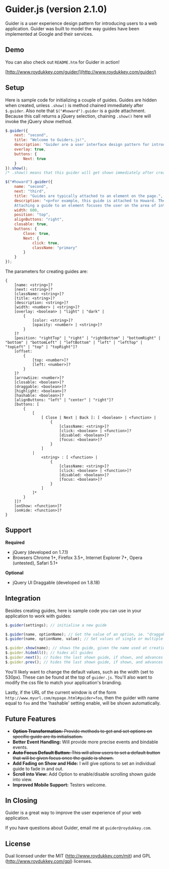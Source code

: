 Guider.js (version 2.1.0)
==========================

Guider is a user experience design pattern for introducing users to a web application. Guider was built to model the way guides have been implemented at Google and their services.

Demo
-------

You can also check out `README.htm` for Guider in action!

[http://www.roydukkey.com/guider/](http://www.roydukkey.com/guider/)


Setup
--------

Here is sample code for initializing a couple of guides. Guides are hidden when created, unless `.show()` is method chained immediately after `$.guider`. Also note that `$("#howard").guider` is a guide attachment. Because this call returns a jQuery selection, chaining `.show()` here will invoke the jQuery show method.

~~~ javascript
$.guider({
	next: "second",
	title: "Welcome to Guiders.js!",
	description: "Guider are a user interface design pattern for introducing features of software. This dialog box, for example, is the first in a series of guiders that together make up a guide.",
	overlay: true,
	buttons: {
		Next: true
	}
}).show();
/* .show() means that this guider will get shown immediately after creation. */

$("#howard").guider({
	name: "second",
	next: "third",
	title: "Guides are typically attached to an element on the page.",
	description: "<p>For example, this guide is attached to Howard. The Guider.js API uses a two-key positional model to determine where the guide should be placed.</p>\
	Attaching a guide to an element focuses the user on the area of interest.",
	width: 600,
	position: "top",
	alignButtons: "right",
	closable: true,
	buttons: {
		Close: true,
		Next: {
			click: true,
			className: "primary"
		}
	}
});
~~~

The parameters for creating guides are:

~~~
{
	[name: <string>]?
	[next: <string>]?
	[className: <string>]?
	[title: <string>]?
	[description: <string>]?
	[width: <number> | <string>]?
	[overlay: <boolean> | "light" | "dark" |
		{
			[color: <string>]?
			[opacity: <number> | <string>]?
		}
	]?
	[position: "rightTop" | "right" | "rightBottom" | "bottomRight" | "bottom" | "bottomLeft" | "leftBottom" | "left" | "leftTop" | "topLeft" | "top" | "topRight"]?
	[offset:
		{
			[top: <number>]?
			[left: <number>]?
		}
	]?
	[arrowSize: <number>]?
	[closable: <boolean>]?
	[draggable: <boolean>]?
	[highlight: <boolean>]?
	[hashable: <boolean>]?
	[alignButtons: "left" | "center" | "right"]?
	[buttons: [
		{
			[
				[ Close | Next | Back ]: [ <boolean> | <function> |
					{
						[className: <string>]?
						[click: <boolean> | <function>]?
						[disabled: <boolean>]?
						[focus: <boolean>]?
					}
				]
			|
				<string> : [ <function> |
					{
						[className: <string>]?
						[click: <boolean> | <function>]?
						[disabled: <boolean>]?
						[focus: <boolean>]?
					}
				]
			]*
		}
	]]?
	[onShow: <function>]?
	[onHide: <function>]?
}
~~~


Support
-----------
**Required**

* jQuery (developed on 1.7.1)
* Browsers Chrome 1+, Firefox 3.5+, Internet Explorer 7+, Opera (untested), Safari 5.1+

**Optional**

* jQuery UI Draggable (developed on 1.8.18)


Integration
--------------

Besides creating guides, here is sample code you can use in your application to work with guides:

~~~ javascript
$.guider(settings); // initialise a new guide

$.guider(name, optionName); // Get the value of an option, ie. "draggable", "offset.top"
$.guider(name, optionName, value); // Set values of single or multiple options, can store custom data

$.guider.show(name); // shows the guide, given the name used at creation
$.guider.hideAll(); // hides all guides
$.guider.next(); // hides the last shown guide, if shown, and advances to the next guide
$.guider.prev(); // hides the last shown guide, if shown, and advances to the previous guide
~~~

You'll likely want to change the default values, such as the width (set to 530px). These can be found at the top of `guider.js`. You'll also want to modify the css file to match your application's branding.

Lastly, if the URL of the current window is of the form `http://www.myurl.com/mypage.html#guider=foo`, then the guider with name equal to `foo` and the 'hashable' setting enable, will be shown automatically.


Future Features
-------------

* ~~__Option Transformation:__ Provide methods to get and set options on specific guide are its initialisation.~~
* __Better Event Handling:__ Will provide more precise events and bindable events.
* ~~__Auto Focus Default Button:__ This will allow users to set a default button that will be given focus once the guide is shown.~~
* __Add Fading on Show and Hide:__ I will give options to set an individual guide to fade in and out.
* __Scroll into View:__ Add Option to enable/disable scrolling shown guide into view.
* __Improved Mobile Support:__ Testers welcome. 


In Closing
-------------

Guider is a great way to improve the user experience of your web application.

If you have questions about Guider, email me at `guider@roydukkey.com`.


License
----------

Dual licensed under the MIT (http://www.roydukkey.com/mit) and GPL (http://www.roydukkey.com/gpl) licenses.